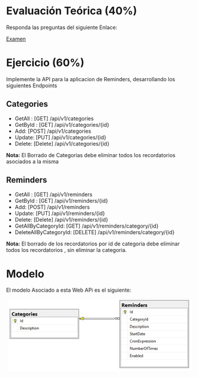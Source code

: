 
# Evaluación Teórica (40%)
Responda las preguntas del siguiente Enlace:

[Examen](https://forms.gle/eb66VSrd4L5JnCti7)


# Ejercicio (60%)
Implemente la API para la aplicacion de Reminders, desarrollando los siguientes Endpoints

## Categories
- GetAll : [GET] /api/v1/categories
- GetById : [GET] /api/v1/categories/{id}
- Add: [POST] /api/v1/categories
- Update: [PUT] /api/v1/categories/{id}
- Delete: [Delete] /api/v1/categories/{id} 

**Nota:** El Borrado de Categorias debe eliminar todos los recordatorios asociados a la misma

## Reminders
- GetAll : [GET] /api/v1/reminders
- GetById : [GET] /api/v1/reminders/{id}
- Add: [POST] /api/v1/reminders
- Update: [PUT] /api/v1/reminders/{id}
- Delete: [Delete] /api/v1/reminders/{id} 
- GetAllByCategoryId: [GET] /api/v1/reminders/category/{id}
- DeleteAllByCategoryId: [DELETE] /api/v1/reminders/category/{id}

**Nota:** El borrado de los recordatorios por id de categoria debe eliminar todos los recordatorios , sin eliminar la categoria.

# Modelo
El modelo Asociado a esta Web APi es el siguiente:

![Entidades](https://github.com/Jucer74/ServicesDevelopment/blob/main/Exams/Exam-02/img/ER-Diagram.jpg)